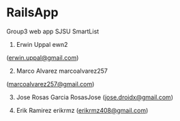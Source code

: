# RailsApp

Group3 web app
 SJSU SmartList

  1. Erwin Uppal
ewn2
(erwin.uppal@gmail.com)


 2. Marco Alvarez
marcoalvarez257
(marcoalvarez257@gmail.com)

  3. Jose Rosas
Garcia
RosasJose
(jose.droidx@gmail.com)

  4. Erik Ramirez
erikrmz
(erikrmz408@gmail.com)
